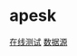 # apesk
[在线测试](http://www.apesk.com/advantage-detecting/)
[数据源](http://www.apesk.com/mensa/common_report_getid/youshi_report_admin.asp?id=389179)
